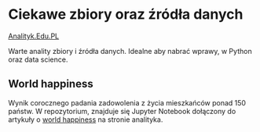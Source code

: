 # Ciekawe zbiory oraz źródła danych
[Analityk.Edu.PL](https://analityk.edu.pl)

Warte anality zbiory i źródła danych. Idealne aby nabrać wprawy, w Python oraz data science.

## World happiness
Wynik corocznego padania zadowolenia z życia mieszkańców ponad 150 państw. W repozytorium, znajduje się Jupyter Notebook dołączony do artykuły o [world happiness](http://analityk.edu.pl/world-happiness-od-czego-zalezy-szczescie/) na stronie analityka.
